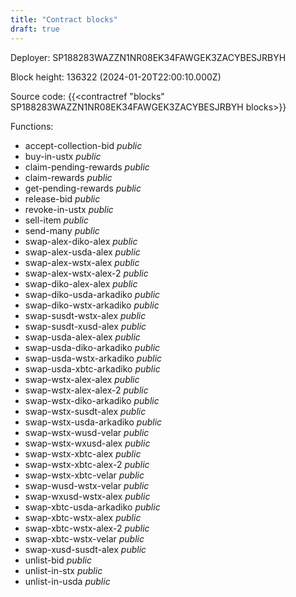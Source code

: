 ```yaml
---
title: "Contract blocks"
draft: true
---
```

Deployer: SP188283WAZZN1NR08EK34FAWGEK3ZACYBESJRBYH


 



Block height: 136322 (2024-01-20T22:00:10.000Z)

Source code: {{<contractref "blocks" SP188283WAZZN1NR08EK34FAWGEK3ZACYBESJRBYH blocks>}}

Functions:

* accept-collection-bid _public_
* buy-in-ustx _public_
* claim-pending-rewards _public_
* claim-rewards _public_
* get-pending-rewards _public_
* release-bid _public_
* revoke-in-ustx _public_
* sell-item _public_
* send-many _public_
* swap-alex-diko-alex _public_
* swap-alex-usda-alex _public_
* swap-alex-wstx-alex _public_
* swap-alex-wstx-alex-2 _public_
* swap-diko-alex-alex _public_
* swap-diko-usda-arkadiko _public_
* swap-diko-wstx-arkadiko _public_
* swap-susdt-wstx-alex _public_
* swap-susdt-xusd-alex _public_
* swap-usda-alex-alex _public_
* swap-usda-diko-arkadiko _public_
* swap-usda-wstx-arkadiko _public_
* swap-usda-xbtc-arkadiko _public_
* swap-wstx-alex-alex _public_
* swap-wstx-alex-alex-2 _public_
* swap-wstx-diko-arkadiko _public_
* swap-wstx-susdt-alex _public_
* swap-wstx-usda-arkadiko _public_
* swap-wstx-wusd-velar _public_
* swap-wstx-wxusd-alex _public_
* swap-wstx-xbtc-alex _public_
* swap-wstx-xbtc-alex-2 _public_
* swap-wstx-xbtc-velar _public_
* swap-wusd-wstx-velar _public_
* swap-wxusd-wstx-alex _public_
* swap-xbtc-usda-arkadiko _public_
* swap-xbtc-wstx-alex _public_
* swap-xbtc-wstx-alex-2 _public_
* swap-xbtc-wstx-velar _public_
* swap-xusd-susdt-alex _public_
* unlist-bid _public_
* unlist-in-stx _public_
* unlist-in-usda _public_

